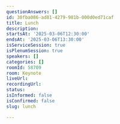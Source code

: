 ```yaml
---
questionAnswers: []
id: 30fba086-ad81-4279-981b-000d0ed71caf
title: Lunch
description:
startsAt: '2025-03-06T12:30:00'
endsAt: '2025-03-06T13:30:00'
isServiceSession: true
isPlenumSession: true
speakers: []
categories: []
roomId: 58709
room: Keynote
liveUrl:
recordingUrl:
status:
isInformed: false
isConfirmed: false
slug: lunch

---
```

